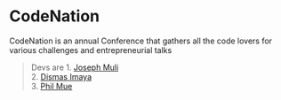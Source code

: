 # CodeNation
CodeNation is an annual Conference that gathers all the code lovers for various challenges and entrepreneurial talks  
> Devs are 1. [Joseph Muli](https://github.com/josephmuli)    
           2. [Dismas Imaya](https://github.com/ImayaDismas)  
           3. [Phil Mue](https://github.com/PhillMue)
